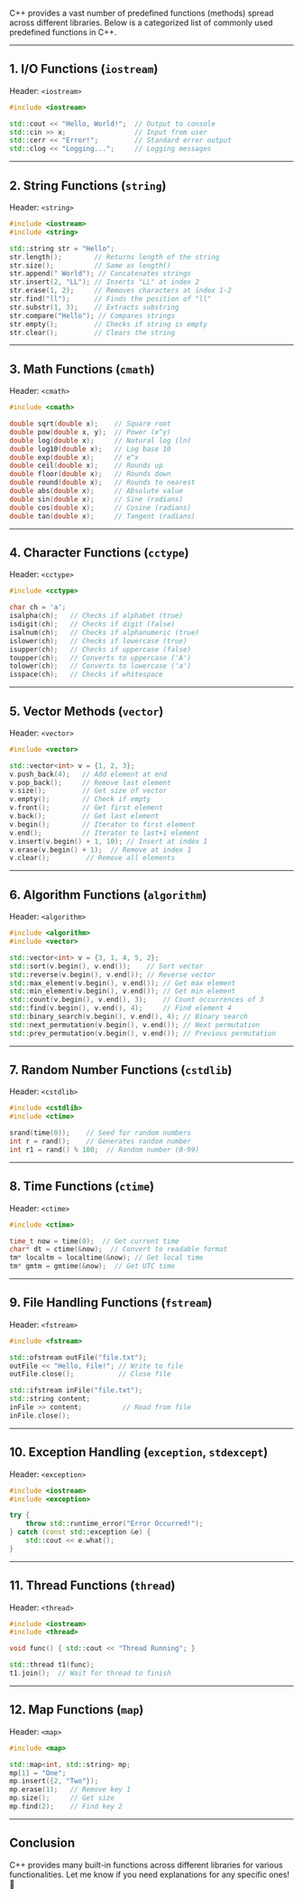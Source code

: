 C++ provides a vast number of predefined functions (methods) spread across different libraries. Below is a categorized list of commonly used predefined functions in C++.  

---

## **1. I/O Functions (`iostream`)**  
Header: `<iostream>`  
```cpp
#include <iostream>

std::cout << "Hello, World!";  // Output to console
std::cin >> x;                 // Input from user
std::cerr << "Error!";         // Standard error output
std::clog << "Logging...";     // Logging messages
```

---

## **2. String Functions (`string`)**  
Header: `<string>`  
```cpp
#include <iostream>
#include <string>

std::string str = "Hello";
str.length();        // Returns length of the string
str.size();          // Same as length()
str.append(" World"); // Concatenates strings
str.insert(2, "LL"); // Inserts "LL" at index 2
str.erase(1, 2);     // Removes characters at index 1-2
str.find("ll");      // Finds the position of "ll"
str.substr(1, 3);    // Extracts substring
str.compare("Hello"); // Compares strings
str.empty();         // Checks if string is empty
str.clear();         // Clears the string
```

---

## **3. Math Functions (`cmath`)**  
Header: `<cmath>`  
```cpp
#include <cmath>

double sqrt(double x);    // Square root
double pow(double x, y);  // Power (x^y)
double log(double x);     // Natural log (ln)
double log10(double x);   // Log base 10
double exp(double x);     // e^x
double ceil(double x);    // Rounds up
double floor(double x);   // Rounds down
double round(double x);   // Rounds to nearest
double abs(double x);     // Absolute value
double sin(double x);     // Sine (radians)
double cos(double x);     // Cosine (radians)
double tan(double x);     // Tangent (radians)
```

---

## **4. Character Functions (`cctype`)**  
Header: `<cctype>`  
```cpp
#include <cctype>

char ch = 'a';
isalpha(ch);   // Checks if alphabet (true)
isdigit(ch);   // Checks if digit (false)
isalnum(ch);   // Checks if alphanumeric (true)
islower(ch);   // Checks if lowercase (true)
isupper(ch);   // Checks if uppercase (false)
toupper(ch);   // Converts to uppercase ('A')
tolower(ch);   // Converts to lowercase ('a')
isspace(ch);   // Checks if whitespace
```

---

## **5. Vector Methods (`vector`)**  
Header: `<vector>`  
```cpp
#include <vector>

std::vector<int> v = {1, 2, 3};
v.push_back(4);   // Add element at end
v.pop_back();     // Remove last element
v.size();         // Get size of vector
v.empty();        // Check if empty
v.front();        // Get first element
v.back();         // Get last element
v.begin();        // Iterator to first element
v.end();          // Iterator to last+1 element
v.insert(v.begin() + 1, 10); // Insert at index 1
v.erase(v.begin() + 1);  // Remove at index 1
v.clear();         // Remove all elements
```

---

## **6. Algorithm Functions (`algorithm`)**  
Header: `<algorithm>`  
```cpp
#include <algorithm>
#include <vector>

std::vector<int> v = {3, 1, 4, 5, 2};
std::sort(v.begin(), v.end());    // Sort vector
std::reverse(v.begin(), v.end()); // Reverse vector
std::max_element(v.begin(), v.end()); // Get max element
std::min_element(v.begin(), v.end()); // Get min element
std::count(v.begin(), v.end(), 3);    // Count occurrences of 3
std::find(v.begin(), v.end(), 4);     // Find element 4
std::binary_search(v.begin(), v.end(), 4); // Binary search
std::next_permutation(v.begin(), v.end()); // Next permutation
std::prev_permutation(v.begin(), v.end()); // Previous permutation
```

---

## **7. Random Number Functions (`cstdlib`)**  
Header: `<cstdlib>`  
```cpp
#include <cstdlib>
#include <ctime>

srand(time(0));    // Seed for random numbers
int r = rand();    // Generates random number
int r1 = rand() % 100;  // Random number (0-99)
```

---

## **8. Time Functions (`ctime`)**  
Header: `<ctime>`  
```cpp
#include <ctime>

time_t now = time(0);  // Get current time
char* dt = ctime(&now);  // Convert to readable format
tm* localtm = localtime(&now); // Get local time
tm* gmtm = gmtime(&now);  // Get UTC time
```

---

## **9. File Handling Functions (`fstream`)**  
Header: `<fstream>`  
```cpp
#include <fstream>

std::ofstream outFile("file.txt");
outFile << "Hello, File!"; // Write to file
outFile.close();           // Close file

std::ifstream inFile("file.txt");
std::string content;
inFile >> content;          // Read from file
inFile.close();
```

---

## **10. Exception Handling (`exception`, `stdexcept`)**  
Header: `<exception>`  
```cpp
#include <iostream>
#include <exception>

try {
    throw std::runtime_error("Error Occurred!");
} catch (const std::exception &e) {
    std::cout << e.what();
}
```

---

## **11. Thread Functions (`thread`)**  
Header: `<thread>`  
```cpp
#include <iostream>
#include <thread>

void func() { std::cout << "Thread Running"; }

std::thread t1(func);
t1.join();  // Wait for thread to finish
```

---

## **12. Map Functions (`map`)**  
Header: `<map>`  
```cpp
#include <map>

std::map<int, std::string> mp;
mp[1] = "One";
mp.insert({2, "Two"});
mp.erase(1);   // Remove key 1
mp.size();     // Get size
mp.find(2);    // Find key 2
```

---

## **Conclusion**  
C++ provides many built-in functions across different libraries for various functionalities. Let me know if you need explanations for any specific ones! 🚀